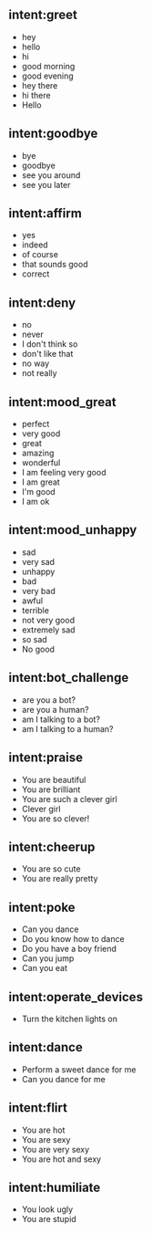 ## intent:greet
- hey
- hello
- hi
- good morning
- good evening
- hey there
- hi there
- Hello

## intent:goodbye
- bye
- goodbye
- see you around
- see you later

## intent:affirm
- yes
- indeed
- of course
- that sounds good
- correct

## intent:deny
- no
- never
- I don't think so
- don't like that
- no way
- not really

## intent:mood_great
- perfect
- very good
- great
- amazing
- wonderful
- I am feeling very good
- I am great
- I'm good
- I am ok

## intent:mood_unhappy
- sad
- very sad
- unhappy
- bad
- very bad
- awful
- terrible
- not very good
- extremely sad
- so sad
- No good

## intent:bot_challenge
- are you a bot?
- are you a human?
- am I talking to a bot?
- am I talking to a human?

## intent:praise
- You are beautiful
- You are brilliant
- You are such a clever girl
- Clever girl
- You are so clever!

## intent:cheerup
- You are so cute
- You are really pretty

## intent:poke
- Can you dance
- Do you know how to dance
- Do you have a boy friend
- Can you jump
- Can you eat

## intent:operate_devices
- Turn the kitchen lights on

## intent:dance
- Perform a sweet dance for me
- Can you dance for me

## intent:flirt
- You are hot
- You are sexy
- You are very sexy
- You are hot and sexy

## intent:humiliate
- You look ugly
- You are stupid
